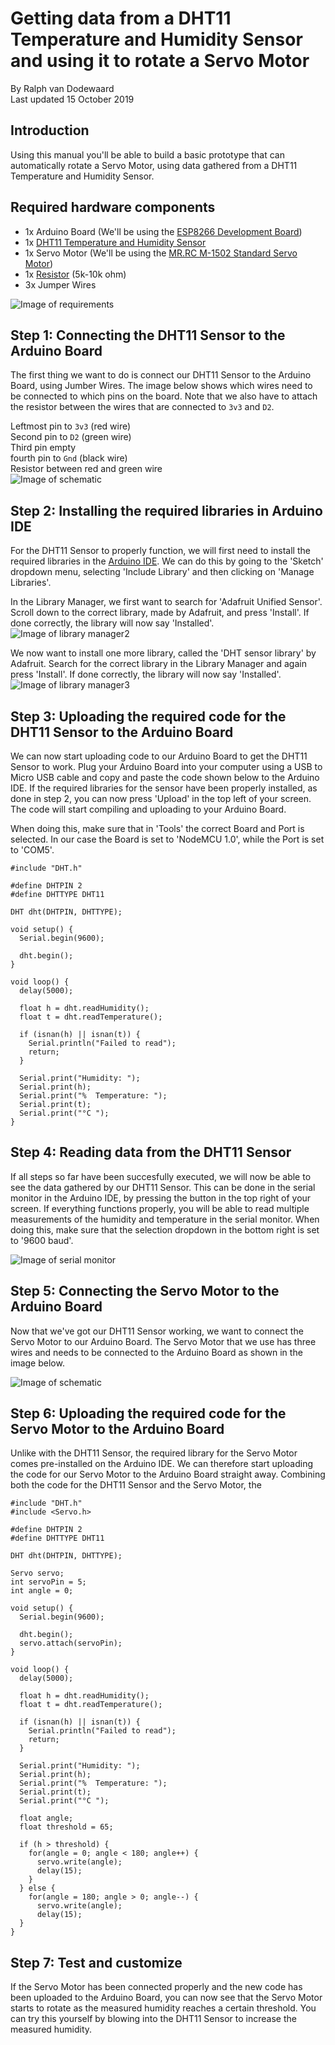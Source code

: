 # Getting data from a DHT11 Temperature and Humidity Sensor and using it to rotate a Servo Motor

By Ralph van Dodewaard<br>
Last updated 15 October 2019

## Introduction
Using this manual you'll be able to build a basic prototype that can automatically rotate a Servo Motor, using data gathered from a DHT11 Temperature and Humidity Sensor.

## Required hardware components
  - 1x Arduino Board (We'll be using the [ESP8266 Development Board](https://www.amazon.com/HiLetgo-Internet-Development-Wireless-Micropython/dp/B010O1G1ES))
  - 1x [DHT11 Temperature and Humidity Sensor](https://www.amazon.com/DHT11-Digital-Temperature-Humidity-Sensor/dp/B00V2DWL2E)
  - 1x Servo Motor (We'll be using the [MR.RC M-1502 Standard Servo Motor](https://www.amazon.com/DEH-M-1502-Standard-Helicopter-Airplane/dp/B07S3W7KNR))
  - 1x [Resistor](https://www.amazon.com/Projects-100EP51210K0-10k-Resistors-Pack/dp/B0185FIOTA) (5k-10k ohm)
  - 3x Jumper Wires
  
![Image of requirements](https://github.com/Ralphvandodewaard/manualiot/blob/master/requirements.png)
  
## Step 1: Connecting the DHT11 Sensor to the Arduino Board
The first thing we want to do is connect our DHT11 Sensor to the Arduino Board, using Jumber Wires. The image below shows which wires need to be connected to which pins on the board. Note that we also have to attach the resistor between the wires that are connected to `3v3` and `D2`.

Leftmost pin to `3v3` (red wire)<br>
Second pin to `D2` (green wire)<br>
Third pin empty<br>
fourth pin to `Gnd` (black wire)<br>
Resistor between red and green wire<br>
![Image of schematic](https://github.com/Ralphvandodewaard/iotManual/blob/develop/schematic.png)

## Step 2: Installing the required libraries in Arduino IDE
For the DHT11 Sensor to properly function, we will first need to install the required libraries in the [Arduino IDE](https://www.arduino.cc/en/main/software). We can do this by going to the 'Sketch' dropdown menu, selecting 'Include Library' and then clicking on 'Manage Libraries'.<br>

In the Library Manager, we first want to search for 'Adafruit Unified Sensor'. Scroll down to the correct library, made by Adafruit, and press 'Install'. If done correctly, the library will now say 'Installed'.<br>
![Image of library manager2](https://github.com/Ralphvandodewaard/manualiot/blob/master/library2.png)

We now want to install one more library, called the 'DHT sensor library' by Adafruit. Search for the correct library in the Library Manager and again press 'Install'. If done correctly, the library will now say 'Installed'.<br>
![Image of library manager3](https://github.com/Ralphvandodewaard/manualiot/blob/master/library3.png)

## Step 3: Uploading the required code for the DHT11 Sensor to the Arduino Board
We can now start uploading code to our Arduino Board to get the DHT11 Sensor to work. Plug your Arduino Board into your computer using a USB to Micro USB cable and copy and paste the code shown below to the Arduino IDE. If the required libraries for the sensor have been properly installed, as done in step 2, you can now press 'Upload' in the top left of your screen. The code will start compiling and uploading to your Arduino Board.

When doing this, make sure that in 'Tools' the correct Board and Port is selected. In our case the Board is set to 'NodeMCU 1.0', while the Port is set to 'COM5'.
```
#include "DHT.h"

#define DHTPIN 2
#define DHTTYPE DHT11

DHT dht(DHTPIN, DHTTYPE);

void setup() {
  Serial.begin(9600);

  dht.begin();
}

void loop() {
  delay(5000);

  float h = dht.readHumidity();
  float t = dht.readTemperature();

  if (isnan(h) || isnan(t)) {
    Serial.println("Failed to read");
    return;
  }

  Serial.print("Humidity: ");
  Serial.print(h);
  Serial.print("%  Temperature: ");
  Serial.print(t);
  Serial.print("°C ");
}
```
## Step 4: Reading data from the DHT11 Sensor
If all steps so far have been succesfully executed, we will now be able to see the data gathered by our DHT11 Sensor. This can be done in the serial monitor in the Arduino IDE, by pressing the button in the top right of your screen. If everything functions properly, you will be able to read multiple measurements of the humidity and temperature in the serial monitor. When doing this, make sure that the selection dropdown in the bottom right is set to '9600 baud'. 

![Image of serial monitor](https://github.com/Ralphvandodewaard/manualiot/blob/master/serial.png)

## Step 5: Connecting the Servo Motor to the Arduino Board
Now that we've got our DHT11 Sensor working, we want to connect the Servo Motor to our Arduino Board. The Servo Motor that we use has three wires and needs to be connected to the Arduino Board as shown in the image below.

![Image of schematic](https://github.com/Ralphvandodewaard/iotManual/blob/develop/dashboard.PNG)

## Step 6: Uploading the required code for the Servo Motor to the Arduino Board
Unlike with the DHT11 Sensor, the required library for the Servo Motor comes pre-installed on the Arduino IDE. We can therefore start uploading the code for our Servo Motor to the Arduino Board straight away. Combining both the code for the DHT11 Sensor and the Servo Motor, the 

```
#include "DHT.h"
#include <Servo.h> 

#define DHTPIN 2
#define DHTTYPE DHT11

DHT dht(DHTPIN, DHTTYPE);

Servo servo;  
int servoPin = 5;
int angle = 0;

void setup() {
  Serial.begin(9600);

  dht.begin();
  servo.attach(servoPin); 
}

void loop() {
  delay(5000);

  float h = dht.readHumidity();
  float t = dht.readTemperature();

  if (isnan(h) || isnan(t)) {
    Serial.println("Failed to read");
    return;
  }

  Serial.print("Humidity: ");
  Serial.print(h);
  Serial.print("%  Temperature: ");
  Serial.print(t);
  Serial.print("°C ");
  
  float angle;
  float threshold = 65;
  
  if (h > threshold) {
    for(angle = 0; angle < 180; angle++) {                                  
      servo.write(angle);               
      delay(15); 
    }
  } else {
    for(angle = 180; angle > 0; angle--) {                                  
      servo.write(angle);               
      delay(15); 
  }
}
```

## Step 7: Test and customize
If the Servo Motor has been connected properly and the new code has been uploaded to the Arduino Board, you can now see that the Servo Motor starts to rotate as the measured humidity reaches a certain threshold. You can try this yourself by blowing into the DHT11 Sensor to increase the measured humidity.
